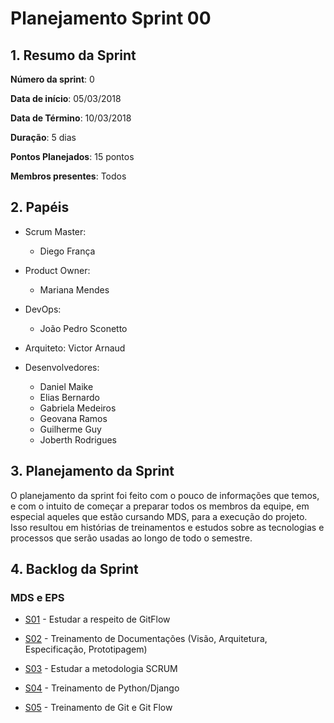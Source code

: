 # Planejamento Sprint 00

## 1. Resumo da Sprint

__Número da sprint__: 0

__Data de início__: 05/03/2018

__Data de Término__: 10/03/2018

__Duração__: 5 dias

__Pontos Planejados__: 15 pontos

__Membros presentes__: Todos

## 2. Papéis

- Scrum Master:
  - Diego França

- Product Owner:
  - Mariana Mendes

- DevOps:
  - João Pedro Sconetto

- Arquiteto:
  Victor Arnaud

- Desenvolvedores:
  - Daniel Maike
  - Elias Bernardo
  - Gabriela Medeiros
  - Geovana Ramos
  - Guilherme Guy
  - Joberth Rodrigues

## 3. Planejamento da Sprint

O planejamento da sprint foi feito com o pouco de informações que temos, e com o intuito de começar a preparar todos os membros da equipe, em especial aqueles que estão cursando MDS, para a execução do projeto. Isso resultou em histórias de treinamentos e estudos sobre as tecnologias e processos que serão usadas ao longo de todo o semestre.

## 4. Backlog da Sprint

### MDS e EPS

- [S01](https://github.com/fga-gpp-mds/2018.1-Dr-Down/issues/19) - Estudar a respeito de GitFlow

- [S02](https://github.com/fga-gpp-mds/2018.1-Dr-Down/issues/21) - Treinamento de Documentações  (Visão, Arquitetura, Especificação, Prototipagem)

- [S03](https://github.com/fga-gpp-mds/2018.1-Dr-Down/issues/22) - Estudar a metodologia SCRUM

- [S04](https://github.com/fga-gpp-mds/2018.1-Dr-Down/issues/14) - Treinamento de Python/Django

- [S05](https://github.com/fga-gpp-mds/2018.1-Dr-Down/issues/6) - Treinamento de Git e Git Flow

